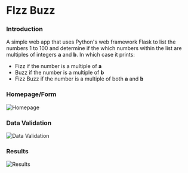  
# FIzz Buzz

### Introduction
A simple web app that uses Python's web framework Flask to list the numbers 1 to 100 and determine if the which numbers within the list are multiples of integers **a** and **b**. In which case it prints:
- Fizz if the number is a multiple of **a**
- Buzz if the number is a multiple of **b**
- Fizz Buzz if the number is a multiple of both **a** and **b**

### Homepage/Form
![Homepage](https://github.com/fjemilohun/flask_fizzbuzz/tree/master/images/fizzbuzz_homepage.png)

### Data Validation
![Data Validation](https://github.com/fjemilohun/flask_fizzbuzz/tree/master/images/fizzbuzz_validation.png)

### Results
![Results](https://github.com/fjemilohun/flask_fizzbuzz/tree/master/images/fizzbuzz_results.png)

